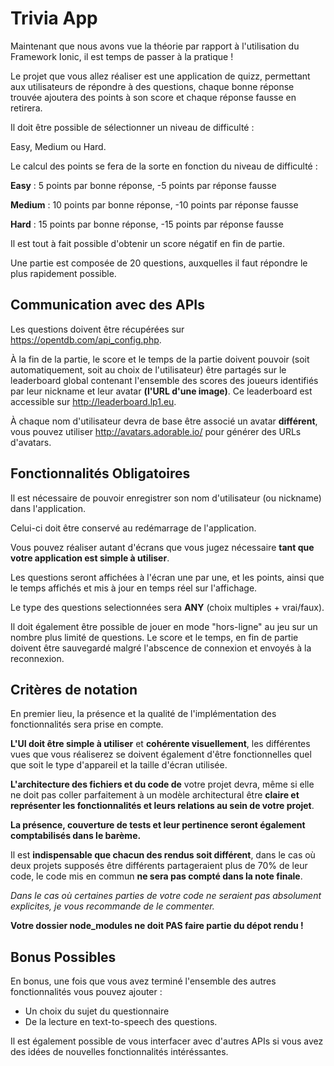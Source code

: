 # Trivia App

Maintenant que nous avons vue la théorie par rapport à l'utilisation du Framework Ionic,
il est temps de passer à la pratique !

Le projet que vous allez réaliser est une application de quizz, permettant aux utilisateurs de répondre à des questions,
chaque bonne réponse trouvée ajoutera des points à son score et chaque réponse fausse en retirera.

Il doit être possible de sélectionner un niveau de difficulté :

Easy, Medium ou Hard.

Le calcul des points se fera de la sorte en fonction du niveau de difficulté : 

**Easy** : 5 points par bonne réponse, -5 points par réponse fausse

**Medium** : 10 points par bonne réponse, -10 points par réponse fausse

**Hard** : 15 points par bonne réponse, -15 points par réponse fausse

Il est tout à fait possible d'obtenir un score négatif en fin de partie.

Une partie est composée de 20 questions, auxquelles il faut répondre le plus rapidement possible.

## Communication avec des APIs

Les questions doivent être récupérées sur https://opentdb.com/api_config.php.
 
À la fin de la partie, le score et le temps de la partie doivent pouvoir (soit automatiquement, soit au choix de l'utilisateur) être partagés sur le leaderboard global contenant l'ensemble des scores des joueurs identifiés par leur nickname et leur avatar **(l'URL d'une image)**.
Ce leaderboard est accessible sur http://leaderboard.lp1.eu.

À chaque nom d'utilisateur devra de base être associé un avatar **différent**, vous pouvez utiliser http://avatars.adorable.io/ pour générer des URLs d'avatars.

## Fonctionnalités Obligatoires

Il est nécessaire de pouvoir enregistrer son nom d'utilisateur (ou nickname) dans l'application.

Celui-ci doit être conservé au redémarrage de l'application.

Vous pouvez réaliser autant d'écrans que vous jugez nécessaire **tant que votre application est simple à utiliser**.

Les questions seront affichées à l'écran une par une, et les points, ainsi que le temps affichés et mis à jour en temps réel sur l'affichage.

Le type des questions selectionnées sera **ANY** (choix multiples + vrai/faux). 

Il doit également être possible de jouer en mode "hors-ligne" au jeu sur un nombre plus limité de questions.
Le score et le temps, en fin de partie doivent être sauvegardé malgré l'abscence de connexion et envoyés à la reconnexion.

## Critères de notation

En premier lieu, la présence et la qualité de l'implémentation des fonctionnalités sera prise en compte.

**L'UI doit être simple à utiliser** et **cohérente visuellement**, les différentes vues que vous réaliserez se doivent également d'être fonctionnelles quel que soit le type d'appareil et la taille d'écran utilisée.

**L'architecture des fichiers et du code de** votre projet devra, même si elle ne doit pas coller parfaitement à un modèle architectural être **claire et représenter les fonctionnalités et leurs relations au sein de votre projet**.

**La présence, couverture de tests et leur pertinence seront également comptabilisés dans le barème.**

Il est **indispensable que chacun des rendus soit différent**, dans le cas où deux projets supposés être différents partageraient plus de 70% de leur code, le code mis en commun **ne sera pas compté dans la note finale**.

*Dans le cas où certaines parties de votre code ne seraient pas absolument explicites, je vous recommande de le commenter.*

**Votre dossier node_modules ne doit PAS faire partie du dépot rendu !**

## Bonus Possibles

En bonus, une fois que vous avez terminé l'ensemble des autres fonctionnalités vous pouvez ajouter : 

- Un choix du sujet du questionnaire
- De la lecture en text-to-speech des questions.

Il est également possible de vous interfacer avec d'autres APIs si vous avez des idées de nouvelles fonctionnalités intéréssantes.

